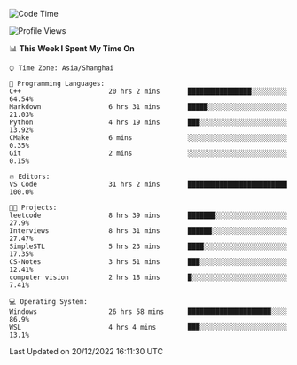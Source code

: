<!--START_SECTION:waka-->
![Code Time](http://img.shields.io/badge/Code%20Time-490%20hrs%2054%20mins-blue)

![Profile Views](http://img.shields.io/badge/Profile%20Views-5-blue)

📊 **This Week I Spent My Time On** 

```text
⌚︎ Time Zone: Asia/Shanghai

💬 Programming Languages: 
C++                      20 hrs 2 mins       ████████████████░░░░░░░░░   64.54% 
Markdown                 6 hrs 31 mins       █████░░░░░░░░░░░░░░░░░░░░   21.03% 
Python                   4 hrs 19 mins       ███░░░░░░░░░░░░░░░░░░░░░░   13.92% 
CMake                    6 mins              ░░░░░░░░░░░░░░░░░░░░░░░░░   0.35% 
Git                      2 mins              ░░░░░░░░░░░░░░░░░░░░░░░░░   0.15%

🔥 Editors: 
VS Code                  31 hrs 2 mins       █████████████████████████   100.0%

🐱‍💻 Projects: 
leetcode                 8 hrs 39 mins       ███████░░░░░░░░░░░░░░░░░░   27.9% 
Interviews               8 hrs 31 mins       ██████░░░░░░░░░░░░░░░░░░░   27.47% 
SimpleSTL                5 hrs 23 mins       ████░░░░░░░░░░░░░░░░░░░░░   17.35% 
CS-Notes                 3 hrs 51 mins       ███░░░░░░░░░░░░░░░░░░░░░░   12.41% 
computer vision          2 hrs 18 mins       █░░░░░░░░░░░░░░░░░░░░░░░░   7.41%

💻 Operating System: 
Windows                  26 hrs 58 mins      █████████████████████░░░░   86.9% 
WSL                      4 hrs 4 mins        ███░░░░░░░░░░░░░░░░░░░░░░   13.1%

```


 Last Updated on 20/12/2022 16:11:30 UTC
<!--END_SECTION:waka-->